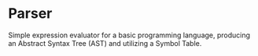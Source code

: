 # Parser
Simple expression evaluator for a basic programming language, producing an Abstract Syntax Tree (AST) and utilizing a Symbol Table.
